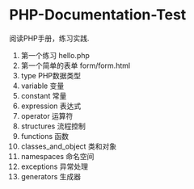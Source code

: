 # PHP-Documentation-Test
阅读PHP手册，练习实践.

1. 第一个练习 hello.php
2. 第一个简单的表单 form/form.html
3. type PHP数据类型
4. variable 变量
5. constant 常量
6. expression 表达式
7. operator 运算符
8. structures 流程控制
9. functions 函数
10. classes_and_object 类和对象
11. namespaces 命名空间
12. exceptions 异常处理
13. generators 生成器